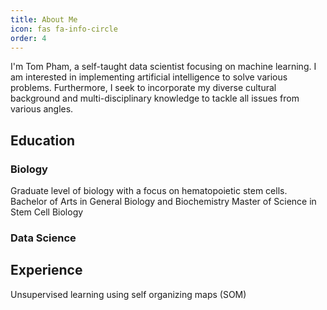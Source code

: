 ```yaml
---
title: About Me
icon: fas fa-info-circle
order: 4
---
```


I'm Tom Pham, a self-taught data scientist focusing on machine learning. I am interested in implementing artificial intelligence to solve various problems.
Furthermore, I seek to incorporate my diverse cultural background and multi-disciplinary knowledge to tackle all issues from various angles. 

## Education
### Biology
Graduate level of biology with a focus on hematopoietic stem cells.
Bachelor of Arts in General Biology and Biochemistry
Master of Science in Stem Cell Biology

### Data Science

## Experience
Unsupervised learning using self organizing maps (SOM)
